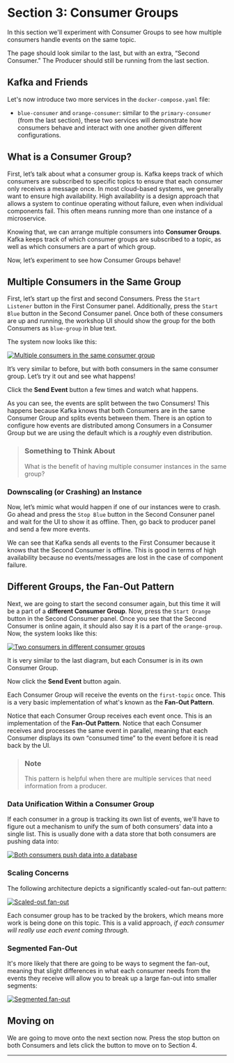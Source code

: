# Section 3: Consumer Groups

In this section we'll experiment with Consumer Groups to see how multiple consumers handle events on the same topic.

The page should look similar to the last, but with an extra, “Second Consumer.”  The Producer should still be running from the last section.  

## Kafka and Friends

Let's now introduce two more services in the `docker-compose.yaml` file:
- `blue-consumer` and `orange-consumer`: similar to the `primary-consumer` (from the last section), these two services will demonstrate how consumers behave and interact with one another given different configurations.

## What is a Consumer Group?

First, let’s talk about what a consumer group is.  Kafka keeps track of which consumers are subscribed to specific topics to ensure that each consumer only receives a message once.  In most cloud-based systems, we generally want to ensure high availability.  High availability is a design approach that allows a system to continue operating without failure, even when individual components fail.  This often means running more than one instance of a microservice.

Knowing that, we can arrange multiple consumers into **Consumer Groups**.  Kafka keeps track of which consumer groups are subscribed to a topic, as well as which consumers are a part of which group.  

Now, let’s experiment to see how Consumer Groups behave!

## Multiple Consumers in the Same Group

First, let’s start up the first and second Consumers.  Press the `Start Listener` button in the First Consumer panel.  Additionally, press the `Start Blue` button in the Second Consumer panel. Once both of these consumers are up and running, the workshop UI should show the group for the both Consumers as `blue-group` in blue text.  

The system now looks like this:

<a href="images/s3.1.jpg" class="glightbox">
    <img src="images/s3.1.jpg" alt="Multiple consumers in the same consumer group"/>
</a>

It’s very similar to before, but with both consumers in the same consumer group.  Let’s try it out and see what happens!

Click the **Send Event** button a few times and watch what happens.  

As you can see, the events are split between the two Consumers!  This happens because Kafka knows that both Consumers are in the same Consumer Group and splits events between them.  There is an option to configure how events are distributed among Consumers in a Consumer Group but we are using the default which is a *roughly* even distribution.

> ### Something to Think About
> What is the benefit of having multiple consumer instances in the same group?

### Downscaling (or Crashing) an Instance

Now, let’s mimic what would happen if one of our instances were to crash.  Go ahead and press the `Stop Blue` button in the Second Consuner panel and wait for the UI to show it as offline.  Then, go back to producer panel and send a few more events.  

We can see that Kafka sends all events to the First Consumer because it knows that the Second Consumer is offline.  This is good in terms of high availability because no events/messages are lost in the case of component failure.

## Different Groups, the Fan-Out Pattern

Next, we are going to start the second consumer again, but this time it will be a part of a **different Consumer Group**.  Now, press the `Start Orange` button in the Second Consumer panel.  Once you see that the Second Consumer is online again, it should also say it is a part of the `orange-group`.  Now, the system looks like this:

<a href="images/s3.2.jpg" class="glightbox">
    <img src="images/s3.2.jpg" alt="Two consumers in different consumer groups"/>
</a>

It is very similar to the last diagram, but each Consumer is in its own Consumer Group.

Now click the **Send Event** button again.

Each Consumer Group will receive the events on the `first-topic` once. This is a very basic implementation of what's known as the **Fan-Out Pattern**.

Notice that each Consumer Group receives each event once.  This is an implementation of the **Fan-Out Pattern**. Notice that each Consumer receives and processes the same event in parallel, meaning that each Consumer displays its own “consumed time” to the event before it is read back by the UI. 

> ### Note
>This pattern is helpful when there are multiple services that need information from a producer.

### Data Unification Within a Consumer Group

If each consumer in a group is tracking its own list of events, we'll have to figure out a mechanism to unify the sum of both consumers' data into a single list.  This is usually done with a data store that both consumers are pushing data into:

<a href="images/s3.5.jpg" class="glightbox">
    <img src="images/s3.5.jpg" alt="Both consumers push data into a database"/>
</a>

### Scaling Concerns

The following architecture depicts a significantly scaled-out fan-out pattern:

<a href="images/s3.3.jpg" class="glightbox">
    <img src="images/s3.3.jpg" alt="Scaled-out fan-out"/>
</a>

Each consumer group has to be tracked by the brokers, which means more work is being done on this topic.  This is a valid approach, *if each consumer will really use each event coming through*.

### Segmented Fan-Out

It's more likely that there are going to be ways to segment the fan-out, meaning that slight differences in what each consumer needs from the events they receive will allow you to break up a large fan-out into smaller segments:

<a href="images/s3.4.jpg" class="glightbox">
    <img src="images/s3.4.jpg" alt="Segmented fan-out"/>
</a>

## Moving on

We are going to move onto the next section now.  Press the stop button on both Consumers and lets click the button to move on to Section 4.

<hr>